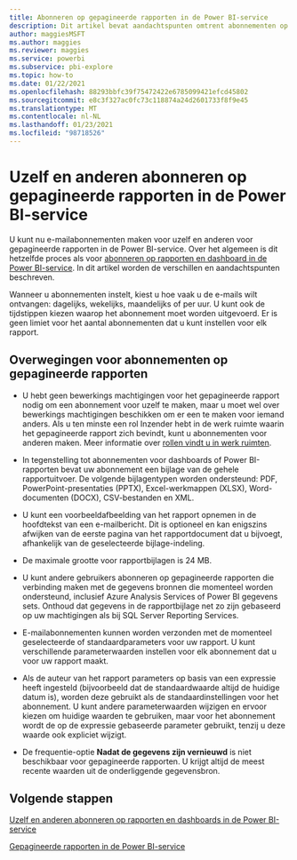 ```yaml
---
title: Abonneren op gepagineerde rapporten in de Power BI-service
description: Dit artikel bevat aandachtspunten omtrent abonnementen op gepagineerde rapporten in de Power BI-service.
author: maggiesMSFT
ms.author: maggies
ms.reviewer: maggies
ms.service: powerbi
ms.subservice: pbi-explore
ms.topic: how-to
ms.date: 01/22/2021
ms.openlocfilehash: 88293bbfc39f75472422e6785099421efcd45802
ms.sourcegitcommit: e8c3f327ac0fc73c118874a24d2601733f8f9e45
ms.translationtype: MT
ms.contentlocale: nl-NL
ms.lasthandoff: 01/23/2021
ms.locfileid: "98718526"
---
```

# <a name="subscribe-yourself-and-others-to-paginated-reports-in-the-power-bi-service"></a>Uzelf en anderen abonneren op gepagineerde rapporten in de Power BI-service 

U kunt nu e-mailabonnementen maken voor uzelf en anderen voor gepagineerde rapporten in de Power BI-service. Over het algemeen is dit hetzelfde proces als voor [abonneren op rapporten en dashboard in de Power BI-service](end-user-subscribe.md). In dit artikel worden de verschillen en aandachtspunten beschreven. 

Wanneer u abonnementen instelt, kiest u hoe vaak u de e-mails wilt ontvangen: dagelijks, wekelijks, maandelijks of per uur. U kunt ook de tijdstippen kiezen waarop het abonnement moet worden uitgevoerd. Er is geen limiet voor het aantal abonnementen dat u kunt instellen voor elk rapport. 

## <a name="considerations-for-paginated-report-subscriptions"></a>Overwegingen voor abonnementen op gepagineerde rapporten 

- U hebt geen bewerkings machtigingen voor het gepagineerde rapport nodig om een abonnement voor uzelf te maken, maar u moet wel over bewerkings machtigingen beschikken om er een te maken voor iemand anders. Als u ten minste een rol Inzender hebt in de werk ruimte waarin het gepagineerde rapport zich bevindt, kunt u abonnementen voor anderen maken. Meer informatie over [rollen vindt u in werk ruimten](../collaborate-share/service-new-workspaces.md#roles-in-the-new-workspaces).

- In tegenstelling tot abonnementen voor dashboards of Power BI-rapporten bevat uw abonnement een bijlage van de gehele rapportuitvoer.  De volgende bijlagentypen worden ondersteund: PDF, PowerPoint-presentaties (PPTX), Excel-werkmappen (XLSX), Word-documenten (DOCX), CSV-bestanden en XML.

- U kunt een voorbeeldafbeelding van het rapport opnemen in de hoofdtekst van een e-mailbericht.  Dit is optioneel en kan enigszins afwijken van de eerste pagina van het rapportdocument dat u bijvoegt, afhankelijk van de geselecteerde bijlage-indeling. 

- De maximale grootte voor rapportbijlagen is 24 MB. 

- U kunt andere gebruikers abonneren op gepagineerde rapporten die verbinding maken met de gegevens bronnen die momenteel worden ondersteund, inclusief Azure Analysis Services of Power BI gegevens sets. Onthoud dat gegevens in de rapportbijlage net zo zijn gebaseerd op uw machtigingen als bij SQL Server Reporting Services. 

- E-mailabonnementen kunnen worden verzonden met de momenteel geselecteerde of standaardparameters voor uw rapport.  U kunt verschillende parameterwaarden instellen voor elk abonnement dat u voor uw rapport maakt. 

- Als de auteur van het rapport parameters op basis van een expressie heeft ingesteld (bijvoorbeeld dat de standaardwaarde altijd de huidige datum is), worden deze gebruikt als de standaardinstellingen voor het abonnement. U kunt andere parameterwaarden wijzigen en ervoor kiezen om huidige waarden te gebruiken, maar voor het abonnement wordt de op de expressie gebaseerde parameter gebruikt, tenzij u deze waarde ook expliciet wijzigt.

- De frequentie-optie **Nadat de gegevens zijn vernieuwd** is niet beschikbaar voor gepagineerde rapporten. U krijgt altijd de meest recente waarden uit de onderliggende gegevensbron. 

## <a name="next-steps"></a>Volgende stappen

[Uzelf en anderen abonneren op rapporten en dashboards in de Power BI-service](../collaborate-share/service-report-subscribe.md)

[Gepagineerde rapporten in de Power BI-service](end-user-paginated-report.md)
